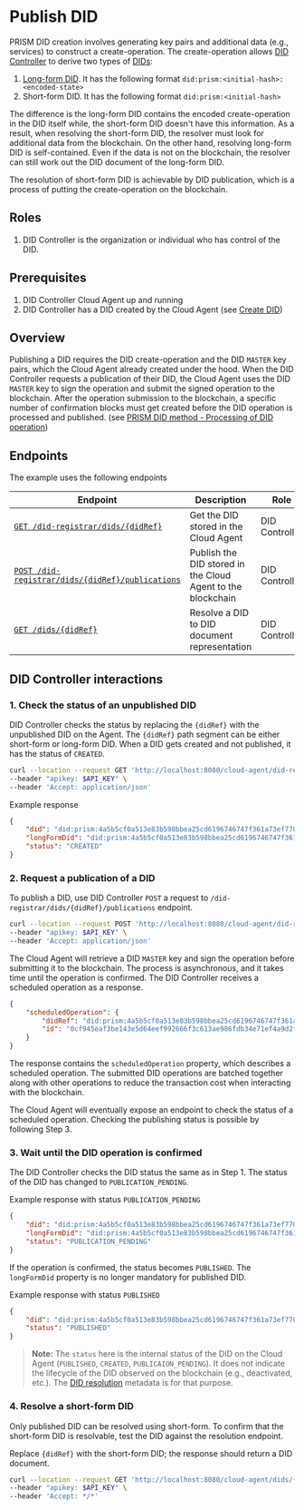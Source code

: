 # Publish DID

PRISM DID creation involves generating key pairs and additional data (e.g., services) to construct a create-operation.
The create-operation allows [DID Controller](/home/concepts/glossary#did-controller) to derive two types of [DIDs](/home/concepts/glossary#decentralized-identifiers):

1. [Long-form DID](https://github.com/input-output-hk/prism-did-method-spec/blob/main/w3c-spec/PRISM-method.md#long-form-dids-unpublished-dids). It has the following format `did:prism:<initial-hash>:<encoded-state>`
2. Short-form DID. It has the following format `did:prism:<initial-hash>`

The difference is the long-form DID contains the encoded create-operation in the DID itself while, the short-form DID doesn't have this information.
As a result, when resolving the short-form DID, the resolver must look for additional data from the blockchain.
On the other hand, resolving long-form DID is self-contained.
Even if the data is not on the blockchain, the resolver can still work out the DID document of the long-form DID.

The resolution of short-form DID is achievable by DID publication, which is a process of putting the create-operation on the blockchain.


## Roles

1. DID Controller is the organization or individual who has control of the DID.

## Prerequisites

1. DID Controller Cloud Agent up and running
2. DID Controller has a DID created by the Cloud Agent (see [Create DID](./create.md))

## Overview

Publishing a DID requires the DID create-operation and the DID `MASTER` key pairs, which the Cloud Agent already created under the hood.
When the DID Controller requests a publication of their DID, the Cloud Agent uses the DID `MASTER` key to sign the operation and submit the signed operation to the blockchain.
After the operation submission to the blockchain, a specific number of confirmation blocks must get created before the DID operation is processed and published.
(see [PRISM DID method - Processing of DID operation](https://github.com/input-output-hk/prism-did-method-spec/blob/main/w3c-spec/PRISM-method.md#processing-of-operations))

## Endpoints

The example uses the following endpoints

| Endpoint                                                                                                      | Description                                                 | Role           |
|---------------------------------------------------------------------------------------------------------------|-------------------------------------------------------------|----------------|
| [`GET /did-registrar/dids/{didRef}`](/agent-api/#tag/DID-Registrar/operation/getManagedDid)                   | Get the DID stored in the Cloud Agent                       | DID Controller |
| [`POST /did-registrar/dids/{didRef}/publications`](/agent-api/#tag/DID-Registrar/operation/publishManagedDid) | Publish the DID stored in the Cloud Agent to the blockchain | DID Controller |
| [`GET /dids/{didRef}`](/agent-api/#tag/DID/operation/getDid)                                                  | Resolve a DID to DID document representation                | DID Controller |

## DID Controller interactions

### 1. Check the status of an unpublished DID

DID Controller checks the status by replacing the `{didRef}` with the unpublished DID on the Agent.
The `{didRef}` path segment can be either short-form or long-form DID.
When a DID gets created and not published, it has the status of `CREATED`.

```bash
curl --location --request GET 'http://localhost:8080/cloud-agent/did-registrar/dids/{didRef}' \
--header "apikey: $API_KEY" \
--header 'Accept: application/json'
```

Example response

```json
{
    "did": "did:prism:4a5b5cf0a513e83b598bbea25cd6196746747f361a73ef77068268bc9bd732ff",
    "longFormDid": "did:prism:4a5b5cf0a513e83b598bbea25cd6196746747f361a73ef77068268bc9bd732ff:Cr4BCrsBElsKBmF1dGgtMRAEQk8KCXNlY3AyNTZrMRIg0opTuxu-zt6aRbT1tPniG4eu4CYsQPM3rrLzvzNiNgwaIIFTnyT2N4U7qCQ78qtWC3-p0el6Hvv8qxG5uuEw-WgMElwKB21hc3RlcjAQAUJPCglzZWNwMjU2azESIKhBU0eCOO6Vinz_8vhtFSAhYYqrkEXC8PHGxkuIUev8GiAydFHLXb7c22A1Uj_PR21NZp6BCDQqNq2xd244txRgsQ",
    "status": "CREATED"
}
```
### 2. Request a publication of a DID

To publish a DID, use DID Controller `POST` a request to `/did-registrar/dids/{didRef}/publications` endpoint.

```bash
curl --location --request POST 'http://localhost:8080/cloud-agent/did-registrar/dids/{didRef}/publications' \
--header "apikey: $API_KEY" \
--header 'Accept: application/json'
```

The Cloud Agent will retrieve a DID `MASTER` key and sign the operation before submitting it to the blockchain.
The process is asynchronous, and it takes time until the operation is confirmed.
The DID Controller receives a scheduled operation as a response.

```json
{
    "scheduledOperation": {
        "didRef": "did:prism:4a5b5cf0a513e83b598bbea25cd6196746747f361a73ef77068268bc9bd732ff",
        "id": "0cf945eaf3be143e5d64eef992666f3c613ae986fdb34e71ef4a9d2f25a6704f"
    }
}
```

The response contains the `scheduledOperation` property, which describes a scheduled operation.
The submitted DID operations are batched together along with other operations to reduce the transaction cost when interacting with the blockchain.

The Cloud Agent will eventually expose an endpoint to check the status of a scheduled operation.
Checking the publishing status is possible by following Step 3.

### 3. Wait until the DID operation is confirmed

The DID Controller checks the DID status the same as in Step 1. The status of the DID has changed to `PUBLICATION_PENDING`.

Example response with status `PUBLICATION_PENDING`

```json
{
    "did": "did:prism:4a5b5cf0a513e83b598bbea25cd6196746747f361a73ef77068268bc9bd732ff",
    "longFormDid": "did:prism:4a5b5cf0a513e83b598bbea25cd6196746747f361a73ef77068268bc9bd732ff:Cr4BCrsBElsKBmF1dGgtMRAEQk8KCXNlY3AyNTZrMRIg0opTuxu-zt6aRbT1tPniG4eu4CYsQPM3rrLzvzNiNgwaIIFTnyT2N4U7qCQ78qtWC3-p0el6Hvv8qxG5uuEw-WgMElwKB21hc3RlcjAQAUJPCglzZWNwMjU2azESIKhBU0eCOO6Vinz_8vhtFSAhYYqrkEXC8PHGxkuIUev8GiAydFHLXb7c22A1Uj_PR21NZp6BCDQqNq2xd244txRgsQ",
    "status": "PUBLICATION_PENDING"
}
```

If the operation is confirmed, the status becomes `PUBLISHED`. The `longFormDid` property is no longer mandatory for published DID.

Example response with status `PUBLISHED`

```json
{
    "did": "did:prism:4a5b5cf0a513e83b598bbea25cd6196746747f361a73ef77068268bc9bd732ff",
    "status": "PUBLISHED"
}
```

> **Note:** The `status` here is the internal status of the DID on the Cloud Agent (`PUBLISHED`, `CREATED`, `PUBLICAION_PENDING`). It does not indicate the lifecycle of the DID observed on the blockchain (e.g., deactivated, etc.). The [DID resolution](/home/concepts/glossary#did-resolution) metadata is for that purpose.

### 4. Resolve a short-form DID

Only published DID can be resolved using short-form.
To confirm that the short-form DID is resolvable, test the DID against the resolution endpoint.

Replace `{didRef}` with the short-form DID; the response should return a DID document.

```bash
curl --location --request GET 'http://localhost:8080/cloud-agent/dids/{didRef}' \
--header "apikey: $API_KEY" \
--header 'Accept: */*'
```
